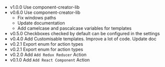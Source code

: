 - v1.0.0 Use component-creator-lib
- v0.6.0 Use component-creator-lib
    - Fix windows paths
    - Update documentation
    - Add camelcase and pascalcase variables for templates
- v0.5.0 Checkboxes checked by default can be configured in the settings
- v0.4.0 Add Customisable templates. Improve a lot of code. Update doc
- v0.2.1 Export enum for action types
- v0.2.1 Export enum for action types
- v0.2.0 Add `Add Redux Reducer` Action
- v0.1.0 Add `Add React Component` Action
